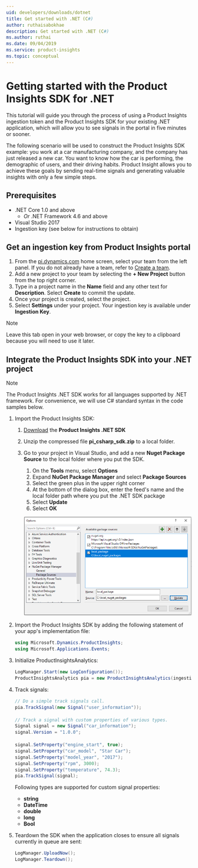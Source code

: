 ```yaml
---
uid: developers/downloads/dotnet
title: Get started with .NET (C#)
author: ruthaisabokhae
description: Get started with .NET (C#)
ms.author: ruthai
ms.date: 09/04/2019
ms.service: product-insights
ms.topic: conceptual
---
```

# Getting started with the Product Insights SDK for .NET

This tutorial will guide you through the process of using a Product Insights ingestion token and the Product Insights SDK for your existing .NET application, which will allow you to see signals in the portal in five minutes or sooner.

The following scenario will be used to construct the Product Insights SDK example: you work at a car manufacturing company, and the company has just released a new car. You want to know how the car is performing, the demographic of users, and their driving habits. Product Insight allows you to achieve these goals by sending real-time signals and generating valuable insights with only a few simple steps.


## Prerequisites
* .NET Core 1.0 and above
	* *Or* .NET Framework 4.6 and above
* Visual Studio 2017
* Ingestion key (see below for instructions to obtain)

## Get an ingestion key from Product Insights portal
1. From the [pi.dynamics.com](http://pi.dynamics.com) home screen, select your team from the left panel. If you do not already have a team, refer to [Create a team](/topics/developers/quick-starts/create-a-team.md).
2. Add a new project to your team by selecting the **+ New Project** button from the top right corner.
3. Type in a project name in the **Name** field and any other text for **Description**. Select **Create** to commit the update.
4. Once your project is created, select the project.
5. Select **Settings** under your project. Your ingestion key is available under **Ingestion Key**.

> [!NOTE]
> Leave this tab open in your web browser, or copy the key to a clipboard because you will need to use it later.

## Integrate the Product Insights SDK into your .NET project
> [!NOTE]
> The Product Insights .NET SDK works for all languages supported by .NET framework. For convenience, we will use C# standard syntax in the code samples below.

1. Import the Product Insights SDK:
    1. [Download](https://download.pi.dynamics.com/sdk/ProductInsightsSenders/pi_csharp_sdk.zip) the **Product Insights .NET SDK**
	2. Unzip the compressed file **pi_csharp_sdk.zip** to a local folder.
	3. Go to your project in Visual Studio, and add a new **Nuget Package Source** to the local folder where you put the SDK.
		1. On the **Tools** menu, select **Options**
		2. Expand **NuGet Package Manager** and select **Package Sources**
		3. Select the green plus in the upper right corner
		4. At the bottom of the dialog box, enter the feed's name and the local folder path where you put the .NET SDK package
		5. Select **Update**
		6. Select **OK**
		
		![Add Local NuGet Feed](add_local_nuget_feed.png "Add Local NuGet Feed")
2. Import the Product Insights SDK by adding the following statement of your app's implementation file:
	```csharp
	using Microsoft.Dynamics.ProductInsights;
	using Microsoft.Applications.Events;
	```
3. Initialize ProductInsightsAnalytics:
	```csharp
	LogManager.Start(new LogConfiguration());
	ProductInsightsAnalytics pia = new ProductInsightsAnalytics(ingestionKey);
	```
4. Track signals:
	```csharp
	// Do a simple track signals call.
	pia.TrackSignal(new Signal("user_information"));

	// Track a signal with custom properties of various types.
	Signal signal = new Signal("car_information");
	signal.Version = "1.0.0";

	signal.SetProperty("engine_start", true);
	signal.SetProperty("car_model", "Star Car");
	signal.SetProperty("model_year", "2017");
	signal.SetProperty("rpm", 3000);
	signal.SetProperty("temperature", 74.3);
	pia.TrackSignal(signal);
	```

	Following types are supported for custom signal properties:
	- **string**
	- **DateTime**
	- **double**
	- **long**
	- **Bool**

5. Teardown the SDK when the application closes to ensure all signals currently in queue are sent:
	```csharp
	LogManager.UploadNow();
  	LogManager.Teardown();
	```
